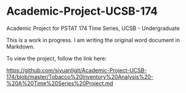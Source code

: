 # Academic-Project-UCSB-174

Academic Project for PSTAT 174 Time Series, UCSB - Undergraduate

This is a work in progress. I am writing the original word document in Markdown.

To view the project, follow the link here:

https://github.com/siyuanligit/Academic-Project-UCSB-174/blob/master/Tobacco%20Inventory%20Analysis%20-%20A%20Time%20Series%20Project.md
